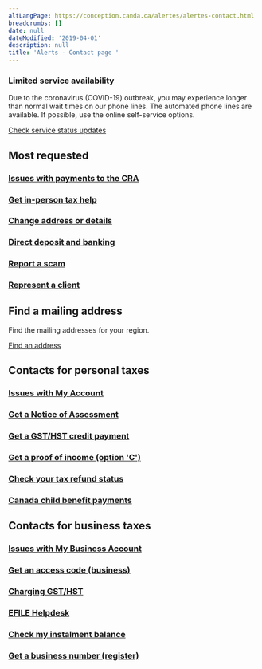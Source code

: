 ```yaml
---
altLangPage: https://conception.canda.ca/alertes/alertes-contact.html
breadcrumbs: []
date: null
dateModified: '2019-04-01'
description: null
title: 'Alerts - Contact page '
---
```


<div class="container">
 <section class="alert alert-warning">
  <h3>
   Limited service availability
  </h3>
  <p>
   Due to the coronavirus (COVID-19) outbreak, you may experience longer than normal wait times on our phone lines. The automated phone lines are available. If possible, use the online self-service options.
  </p>
  <p>
   <a href="#">
    Check service status updates
   </a>
  </p>
 </section>
 <section class="col-md-12 mrgn-bttm-lg">
  <div class="row">
   <h2 class="h3">
    Most requested
   </h2>
   <div class="wb-eqht row">
    <div class="col-md-4">
     <section>
      <h3 class="h5">
       <a href="/en/revenue-agency/services/about-canada-revenue-agency-cra/looking-a-payment.html">
        Issues with payments to the CRA
       </a>
      </h3>
     </section>
    </div>
    <div class="col-md-4">
     <section>
      <h3 class="h5">
       <a href="/en/revenue-agency/corporate/contact-information/get-tax-help.html">
        Get in-person tax help
       </a>
      </h3>
     </section>
    </div>
    <div class="col-md-4">
     <section>
      <h3 class="h5">
       <a href="/en/revenue-agency/services/tax/individuals/topics/about-your-tax-return/change-your-address.html">
        Change address or details
       </a>
      </h3>
     </section>
    </div>
    <div class="col-md-4">
     <section>
      <h3 class="h5">
       <a href="/en/revenue-agency/services/about-canada-revenue-agency-cra/direct-deposit.html">
        Direct deposit and banking
       </a>
      </h3>
     </section>
    </div>
    <div class="col-md-4">
     <section>
      <h3 class="h5">
       <a href="/en/revenue-agency/corporate/security/protect-yourself-against-fraud.html#h4">
        Report a scam
       </a>
      </h3>
     </section>
    </div>
    <div class="col-md-4">
     <section>
      <h3 class="h5">
       <a href="/en/revenue-agency/services/e-services/represent-a-client.html">
        Represent a client
       </a>
      </h3>
     </section>
    </div>
   </div>
  </div>
 </section>
</div>

<div class="clearfix">
</div>

<div class="well brdr-0">
 <div class="container">
  <div class="row">
   <div class="col-lg-6">
    <h2 class="h3">
     Find a mailing address
    </h2>
    <p>
     Find the mailing addresses for your region.
    </p>
    <a class="btn btn-primary mrgn-tp-md mrgn-bttm-md" href="/en/revenue-agency/corporate/contact-information/tax-services-offices-tax-centres.html">
     Find an address
    </a>
   </div>
   <div class="col-lg-6">
    <h2 class="h3">
    </h2>
    <p>
    </p>
   </div>
  </div>
 </div>
</div>

<div class="container">
 <div class="row">
  <section class="col-md-12 mrgn-bttm-lg">
   <h2 class="h3">
    Contacts for personal taxes
   </h2>
   <div class="wb-eqht row">
    <div class="col-md-4">
     <section>
      <h3 class="h5">
       <a href="/en/revenue-agency/services/e-services/cra-login-services/cra-user-password-help-faqs.html">
        Issues with My Account
       </a>
      </h3>
     </section>
    </div>
    <div class="col-md-4">
     <section>
      <h3 class="h5">
       <a href="/en/revenue-agency/services/tax/individuals/topics/about-your-tax-return/a-copy-your-notice-assessment-reassessment.html">
        Get a Notice of Assessment
       </a>
      </h3>
     </section>
    </div>
    <div class="col-md-4">
     <section>
      <h3 class="h5">
       <a href="/en/revenue-agency/services/child-family-benefits/gsthstc-payment-dates.html">
        Get a GST/HST credit payment
       </a>
      </h3>
     </section>
    </div>
    <div class="col-md-4">
     <section>
      <h3 class="h5">
       <a href="/en/revenue-agency/services/e-services/e-services-individuals/a-proof-income-statement-option-print.html">
        Get a proof of income (option 'C')
       </a>
      </h3>
     </section>
    </div>
    <div class="col-md-4">
     <section>
      <h3 class="h5">
       <a href="/en/revenue-agency/services/tax/individuals/topics/about-your-tax-return/refunds.html">
        Check your tax refund status
       </a>
      </h3>
     </section>
    </div>
    <div class="col-md-4">
     <section>
      <h3 class="h5">
       <a href="/en/revenue-agency/services/child-family-benefits/canada-child-benefit-overview/canada-child-benefit-contact.html">
        Canada child benefit payments
       </a>
      </h3>
     </section>
    </div>
   </div>
  </section>
 </div>
</div>

<div class="well brdr-0">
 <div class="container">
  <div class="row">
   <section class="col-md-12 mrgn-bttm-lg">
    <h2 class="h3">
     Contacts for business taxes
    </h2>
    <div class="wb-eqht row">
     <div class="col-md-4">
      <section>
       <h3 class="h5">
        <a href="/en/revenue-agency/services/e-services/cra-login-services/cra-user-password-help-faqs.html">
         Issues with My Business Account
        </a>
       </h3>
      </section>
     </div>
     <div class="col-md-4">
      <section>
       <h3 class="h5">
        <a href="/en/revenue-agency/services/e-services/e-services-businesses/request.html#ccsscds">
         Get an access code (business)
        </a>
       </h3>
      </section>
     </div>
     <div class="col-md-4">
      <section>
       <h3 class="h5">
        <a href="/en/revenue-agency/services/tax/businesses/topics/gst-hst-businesses/charge-collect-which-rate.html">
         Charging GST/HST
        </a>
       </h3>
      </section>
     </div>
     <div class="col-md-4">
      <section>
       <h3 class="h5">
        <a href="/en/revenue-agency/services/e-services/e-services-businesses/efile-electronic-filers/efile-helpdesk-support-t1-returns.html">
         EFILE Helpdesk
        </a>
       </h3>
      </section>
     </div>
     <div class="col-md-4">
      <section>
       <h3 class="h5">
        <a href="/en/revenue-agency/services/tax/businesses/topics/corporations/corporation-payments/paying-instalments.html">
         Check my instalment balance
        </a>
       </h3>
      </section>
     </div>
     <div class="col-md-4">
      <section>
       <h3 class="h5">
        <a href="/en/revenue-agency/services/tax/businesses/topics/registering-your-business/register.html">
         Get a business number (register)
        </a>
       </h3>
      </section>
     </div>
    </div>
   </section>
  </div>
 </div>
</div>

<div class="container">
 <div id="def-preFooter">
 </div>
</div>